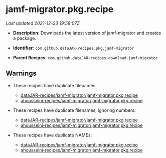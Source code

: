 # jamf-migrator.pkg.recipe

_Last updated 2021-12-23 19:58:07Z_

- **Description**: Downloads the latest version of jamf-migrator and creates a package.

- **Identifier**: `com.github.dataJAR-recipes.pkg.jamf-migrator`

- **Parent Recipes**: `com.github.dataJAR-recipes.download.jamf-migrator`

## Warnings

- These recipes have duplicate filenames:
    - [dataJAR-recipes/jamf-migrator/jamf-migrator.pkg.recipe](/autopkg-dupe-tracker/dataJAR-recipes/jamf-migrator/jamf-migrator.pkg.recipe)
    - [ahousseini-recipes/jamf-migrator/jamf-migrator.pkg.recipe](/autopkg-dupe-tracker/ahousseini-recipes/jamf-migrator/jamf-migrator.pkg.recipe)

- These recipes have duplicate filenames, ignoring numbers:
    - [dataJAR-recipes/jamf-migrator/jamf-migrator.pkg.recipe](/autopkg-dupe-tracker/dataJAR-recipes/jamf-migrator/jamf-migrator.pkg.recipe)
    - [ahousseini-recipes/jamf-migrator/jamf-migrator.pkg.recipe](/autopkg-dupe-tracker/ahousseini-recipes/jamf-migrator/jamf-migrator.pkg.recipe)

- These recipes have duplicate NAMEs:
    - [dataJAR-recipes/jamf-migrator/jamf-migrator.pkg.recipe](/autopkg-dupe-tracker/dataJAR-recipes/jamf-migrator/jamf-migrator.pkg.recipe)
    - [ahousseini-recipes/jamf-migrator/jamf-migrator.pkg.recipe](/autopkg-dupe-tracker/ahousseini-recipes/jamf-migrator/jamf-migrator.pkg.recipe)